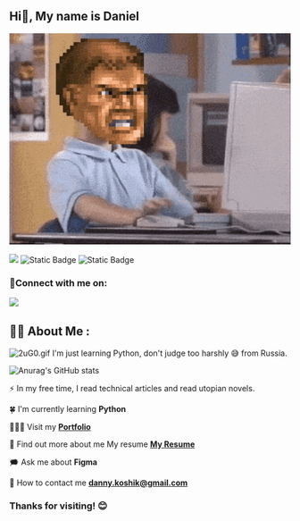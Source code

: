 ## Hi👋, My name is Daniel

<img src ="https://github.com/Danny1kk/Danny1kk/blob/main/doom_python.webp" alt="doom_python.webp" width="600">


![](https://img.shields.io/badge/py-python-blue?style=flat&logo=python&logoColor=white)
![Static Badge](https://img.shields.io/badge/fg-figma-a259ff?style=flat&logo=figma&logoColor=white)
![Static Badge](https://img.shields.io/badge/py-pycharm-%2328b8a0?style=flat&logo=pycharm&logoColor=white)

<h3 align="left">🤝Connect with me on:</h3>
<p align="left">

  <a href="https://web.telegram.org/a/" target="_blank"><img src="https://img.shields.io/badge/tg-telegram-0088cc?style=flat&logo=telegram&logoColor=white"></a>
  <!--
  <a href="https://twitter.com/im_vishalanand" target="_blank"><img src="https://img.shields.io/badge/Twitter-1DA1F2?style=for-the-badge&logo=twitter&logoColor=white"></a>
  <a href="https://discordapp.com/users/716544462997815347" target="_blank"><img src="https://img.shields.io/badge/Discord-12100E?style=for-the-badge&logo=discord&logoColor=white"></a>
  -->

## :man_technologist: About Me :

 <img src="https://i.gifer.com/2uG0.gif" alt = "2uG0.gif" width="100"> I'm just learning Python, don't judge too harshly 😅 from Russia.

![Anurag's GitHub stats](https://github-readme-stats.vercel.app/api?username=Danny1kk&show_icons=true&theme=onedark)

:zap: In my free time, I read technical articles and read utopian novels.
  
🍀 I'm currently learning **Python**

👨🏻‍💻 Visit my **[Portfolio](https://)**

🪪 Find out more about me My resume **[My Resume](https://)**

🗯️ Ask me about **Figma**

📩 How to contact me **danny.koshik@gmail.com**


### Thanks for visiting! 😊
